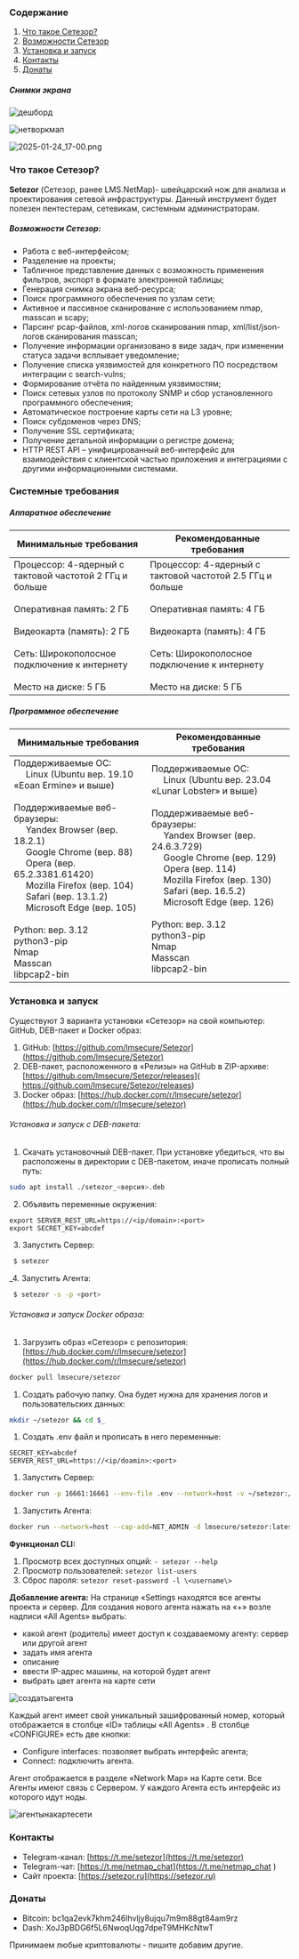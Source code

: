 ### Содержание
1. [Что такое Сетезор?](#что-такое-сетезор?)
2. [Возможности Сетезор](#возможности-сетезор)
3. [Установка и запуск](#установка-и-запуск)
4. [Контакты](#контакты)
5. [Донаты](#донаты)

##### Снимки экрана

![дешборд](setezor/docs/dashboard.png)

![нетворкмап](setezor/docs/network_map.jpeg)

![2025-01-24_17-00.png](setezor/docs/info_tables.png)

### Что такое Сетезор?
 **Setezor** (Сетезор, ранее LMS.NetMap)- швейцарский нож для анализа и проектирования сетевой инфраструктуры. Данный инструмент будет полезен пентестерам, сетевикам, системным администраторам.
 
##### Возможности Сетезор:
- Работа с веб-интерфейсом;
- Разделение на проекты;
- Табличное представление данных с возможность применения фильтров, экспорт в формате электронной таблицы;
- Генерация снимка экрана веб-ресурса;
- Поиск программного обеспечения по узлам сети;
- Активное и пассивное сканирование с использованием nmap, masscan и scapy;
- Парсинг pcap-файлов, xml-логов сканирования nmap, xml/list/json-логов сканирования masscan;
- Получение информации организовано в виде задач, при изменении статуса задачи всплывает уведомление;
- Получение списка уязвимостей для конкретного ПО посредством интеграции с search-vulns;
- Формирование отчёта по найденным уязвимостям;
- Поиск сетевых узлов по протоколу SNMP и сбор установленного программного обеспечения;
- Автоматическое построение карты сети на L3 уровне;
- Поиск субдоменов через DNS;
- Получение SSL сертификата;
- Получение детальной информации о регистре домена;
- HTTP REST API – унифицированный веб-интерфейс для взаимодействия с клиентской частью приложения и интеграциями с другими информационными системами.

###  Системные требования
##### Аппаратное обеспечение

| **Минимальные требования**                                                                                                                                                                                               | **Рекомендованные требования**                                                                                                                                                                                             |
| ------------------------------------------------------------------------------------------------------------------------------------------------------------------------------------------------------------------------ | -------------------------------------------------------------------------------------------------------------------------------------------------------------------------------------------------------------------------- |
| Процессор: 4-ядерный с тактовой частотой 2 ГГц и больше<br>    <br>Оперативная память: 2 ГБ<br>    <br>Видеокарта (память): 2 ГБ<br>    <br>Сеть: Широкополосное подключение к интернету<br>    <br>Место на диске: 5 ГБ | Процессор: 4-ядерный с тактовой частотой 2.5 ГГц и больше<br>    <br>Оперативная память: 4 ГБ<br>    <br>Видеокарта (память): 4 ГБ<br>    <br>Сеть: Широкополосное подключение к интернету<br>    <br>Место на диске: 5 ГБ |

##### Программное обеспечение

| **Минимальные требования**                                                                                                                                                                                                                                                                                                                                                                                                                               | **Рекомендованные требования**                                                                                                                                                                                                                                                                                                                                                                                                                      |
| -------------------------------------------------------------------------------------------------------------------------------------------------------------------------------------------------------------------------------------------------------------------------------------------------------------------------------------------------------------------------------------------------------------------------------------------------------- | --------------------------------------------------------------------------------------------------------------------------------------------------------------------------------------------------------------------------------------------------------------------------------------------------------------------------------------------------------------------------------------------------------------------------------------------------- |
| Поддерживаемые ОС:  <br>         Linux (Ubuntu вер. 19.10 «Eoan Ermine» и выше)  <br>    <br>Поддерживаемые веб-браузеры:  <br>         Yandex Browser (вер. 18.2.1)  <br>         Google Chrome (вер. 88)  <br>         Opera (вер. 65.2.3381.61420)  <br>         Mozilla Firefox (вер. 104)  <br>         Safari (вер. 13.1.2)  <br>         Microsoft Edge (вер. 105)<br>    <br>Python: вер. 3.12<br>python3-pip<br>Nmap<br>Masscan<br>libpcap2-bin | Поддерживаемые ОС:  <br>         Linux (Ubuntu вер. 23.04 «Lunar Lobster» и выше)  <br>    <br>Поддерживаемые веб-браузеры:  <br>         Yandex Browser (вер. 24.6.3.729)  <br>         Google Chrome (вер. 129)  <br>         Opera (вер. 114)  <br>         Mozilla Firefox (вер. 130)  <br>         Safari (вер. 16.5.2)  <br>         Microsoft Edge (вер. 126)<br>    <br>Python: вер. 3.12<br>python3-pip<br>Nmap<br>Masscan<br>libpcap2-bin |

### Установка и запуск
Существуют 3 варианта установки «Сетезор» на свой компьютер: GitHub, DEB-пакет и Docker образ:
1. GitHub: [https://github.com/lmsecure/Setezor](https://github.com/lmsecure/Setezor)
2. DEB-пакет, расположенного в «Релизы» на GitHub в ZIP-архиве: [https://github.com/lmsecure/Setezor/releases]( https://github.com/lmsecure/Setezor/releases)
3. Docker образ: [https://hub.docker.com/r/lmsecure/setezor](https://hub.docker.com/r/lmsecure/setezor)

###### Установка и запуск с DEB-пакета:
1. Скачать установочный DEB-пакет. При установке убедиться, что вы расположены в директории с DEB-пакетом, иначе прописать полный путь:
```bash
sudo apt install ./setezor_<версия>.deb
```
2. Объявить переменные окружения:
```
export SERVER_REST_URL=https://<ip/domain>:<port>
export SECRET_KEY=abcdef
```
3. Запустить Сервер:
```bash
 $ setezor
```
_4. Запустить Агента:
```bash
 $ setezor -s -p <port>
```

###### Установка и запуск Docker образа:
1. Загрузить образ «Сетезор» с репозитория: [https://hub.docker.com/r/lmsecure/setezor](https://hub.docker.com/r/lmsecure/setezor)
```bash
docker pull lmsecure/setezor
```
1. Создать рабочую папку. Она будет нужна для хранения логов и пользовательских данных:
```bash
mkdir ~/setezor && cd $_
```
1. Создать .env файл и прописать в него переменные:
```
SECRET_KEY=abcdef
SERVER_REST_URL=https://<ip/doamin>:<port>
```
1. Запустить Сервер:
```bash
docker run -p 16661:16661 --env-file .env --network=host -v ~/setezor:/root/.local/share/setezor -d lmsecure/setezor:latest
```
1. Запустить Агента:
```bash
docker run --network=host --cap-add=NET_ADMIN -d lmsecure/setezor:latest -s -p 16662
```

**Функционал CLI:**
1. Просмотр всех доступных опций: `- setezor --help`
2. Просмотр пользователей:  `setezor list-users`
3. Сброс пароля: `setezor reset-password -l \<username\>`

**Добавление агента:**
На странице «Settings находятся все агенты проекта и сервер. Для создания нового агента нажать на «+» возле надписи «All Agents» выбрать: 
- какой агент (родитель) имеет доступ к создаваемому агенту: сервер или другой агент
- задать имя агента
- описание
- ввести IP-адрес машины, на которой будет агент
- выбрать цвет агента на карте сети

![создатьагента](setezor/docs/create_agent.png)

Каждый агент имеет свой уникальный зашифрованный номер, который отображается в столбце «ID» таблицы «All Agents» . В столбце «CONFIGURE» есть две кнопки: 
- Configure interfaces: позволяет выбрать интерфейс агента;
- Connect: подключить агента.

Агент отображается в разделе «Network Map» на Карте сети. Все Агенты имеют связь с Сервером. У каждого Агента есть интерфейс из которого идут ноды.

![агентынакартесети](setezor/docs/agent_on_net_map.png)

### Контакты
- Telegram-канал: [https://t.me/setezor](https://t.me/setezor)  
- Telegram-чат: [https://t.me/netmap_chat](https://t.me/netmap_chat  )
- Сайт проекта: [https://setezor.ru](https://setezor.ru)

### Донаты
- Bitcoin: bc1qa2evk7khm246lhvljy8ujqu7m9m88gt84am9rz
- Dash: XoJ3pBDG6f5L6NwoqUqg7dpeT9MHKcNtwT

Принимаем любые криптовалюты - пишите добавим другие.
